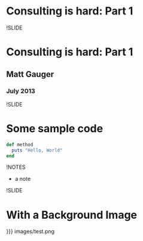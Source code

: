 # Consulting is hard: Part 1

!SLIDE

# Consulting is hard: Part 1

## Matt Gauger
### July 2013


!SLIDE

# Some sample code

``` ruby
def method
  puts "Hello, World"
end
```

!NOTES

 * a note

!SLIDE

# With a Background Image

}}} images/test.png
